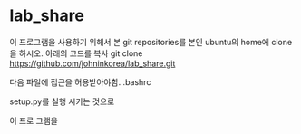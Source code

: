 # lab_share

이 프로그램을 사용하기 위해서 본 git repositories를 본인 ubuntu의 home에 clone을 하시오.
아래의 코드를 복사
git clone https://github.com/johninkorea/lab_share.git

다음 파일에 접근을 허용받아야함.
.bashrc


setup.py를 실행 시키는 것으로 


이 프로 그램을 